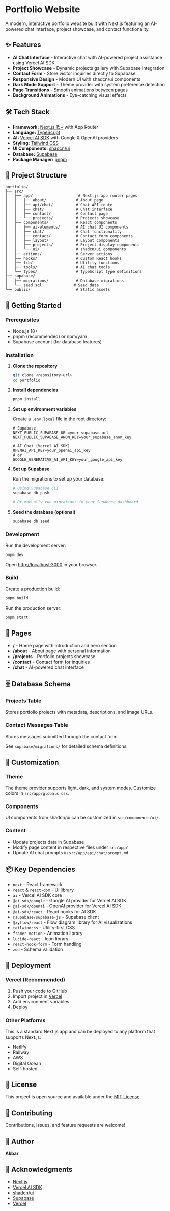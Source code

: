 # Portfolio Website

A modern, interactive portfolio website built with Next.js featuring an AI-powered chat interface, project showcase, and contact functionality.

## ✨ Features

- **AI Chat Interface** - Interactive chat with AI-powered project assistance using Vercel AI SDK
- **Project Showcase** - Dynamic projects gallery with Supabase integration
- **Contact Form** - Store visitor inquiries directly to Supabase
- **Responsive Design** - Modern UI with shadcn/ui components
- **Dark Mode Support** - Theme provider with system preference detection
- **Page Transitions** - Smooth animations between pages
- **Background Animations** - Eye-catching visual effects

## 🛠️ Tech Stack

- **Framework:** [Next.js 15+](https://nextjs.org) with App Router
- **Language:** [TypeScript](https://www.typescriptlang.org)
- **AI:** [Vercel AI SDK](https://sdk.vercel.ai) with Google & OpenAI providers
- **Styling:** [Tailwind CSS](https://tailwindcss.com)
- **UI Components:** [shadcn/ui](https://ui.shadcn.com)
- **Database:** [Supabase](https://supabase.com)
- **Package Manager:** [pnpm](https://pnpm.io)

## 📂 Project Structure

```
portfolio/
├── src/
│   ├── app/                    # Next.js app router pages
│   │   ├── about/             # About page
│   │   ├── api/chat/          # Chat API route
│   │   ├── chat/              # Chat interface
│   │   ├── contact/           # Contact page
│   │   └── projects/          # Projects showcase
│   ├── components/            # React components
│   │   ├── ai-elements/       # AI chat UI components
│   │   ├── chat/              # Chat functionality
│   │   ├── contact/           # Contact form components
│   │   ├── layout/            # Layout components
│   │   ├── projects/          # Project display components
│   │   └── ui/                # shadcn/ui components
│   ├── actions/               # Server actions
│   ├── hooks/                 # Custom React hooks
│   ├── lib/                   # Utility functions
│   ├── tools/                 # AI chat tools
│   └── types/                 # TypeScript type definitions
├── supabase/
│   ├── migrations/            # Database migrations
│   └── seed.sql              # Seed data
└── public/                    # Static assets
```

## 🚀 Getting Started

### Prerequisites

- Node.js 18+
- pnpm (recommended) or npm/yarn
- Supabase account (for database features)

### Installation

1. **Clone the repository**

   ```bash
   git clone <repository-url>
   cd portfolio
   ```

2. **Install dependencies**

   ```bash
   pnpm install
   ```

3. **Set up environment variables**

   Create a `.env.local` file in the root directory:

   ```env
   # Supabase
   NEXT_PUBLIC_SUPABASE_URL=your_supabase_url
   NEXT_PUBLIC_SUPABASE_ANON_KEY=your_supabase_anon_key

   # AI Chat (Vercel AI SDK)
   OPENAI_API_KEY=your_openai_api_key
   # or
   GOOGLE_GENERATIVE_AI_API_KEY=your_google_api_key
   ```

4. **Set up Supabase**

   Run the migrations to set up your database:

   ```bash
   # Using Supabase CLI
   supabase db push

   # Or manually run migrations in your Supabase dashboard
   ```

5. **Seed the database (optional)**
   ```bash
   supabase db seed
   ```

### Development

Run the development server:

```bash
pnpm dev
```

Open [http://localhost:3000](http://localhost:3000) in your browser.

### Build

Create a production build:

```bash
pnpm build
```

Run the production server:

```bash
pnpm start
```

## 📄 Pages

- **/** - Home page with introduction and hero section
- **/about** - About page with personal information
- **/projects** - Portfolio projects showcase
- **/contact** - Contact form for inquiries
- **/chat** - AI-powered chat interface

## 🗄️ Database Schema

### Projects Table

Stores portfolio projects with metadata, descriptions, and image URLs.

### Contact Messages Table

Stores messages submitted through the contact form.

See `supabase/migrations/` for detailed schema definitions.

## 🎨 Customization

### Theme

The theme provider supports light, dark, and system modes. Customize colors in `src/app/globals.css`.

### Components

UI components from shadcn/ui can be customized in `src/components/ui/`.

### Content

- Update projects data in Supabase
- Modify page content in respective files under `src/app/`
- Update AI chat prompts in `src/app/api/chat/prompt.md`

## 📦 Key Dependencies

- `next` - React framework
- `react` & `react-dom` - UI library
- `ai` - Vercel AI SDK core
- `@ai-sdk/google` - Google AI provider for Vercel AI SDK
- `@ai-sdk/openai` - OpenAI provider for Vercel AI SDK
- `@ai-sdk/react` - React hooks for AI SDK
- `@supabase/supabase-js` - Supabase client
- `@xyflow/react` - Flow diagram library for AI visualizations
- `tailwindcss` - Utility-first CSS
- `framer-motion` - Animation library
- `lucide-react` - Icon library
- `react-hook-form` - Form handling
- `zod` - Schema validation

## 🚢 Deployment

### Vercel (Recommended)

1. Push your code to GitHub
2. Import project in [Vercel](https://vercel.com)
3. Add environment variables
4. Deploy

### Other Platforms

This is a standard Next.js app and can be deployed to any platform that supports Next.js:

- Netlify
- Railway
- AWS
- Digital Ocean
- Self-hosted

## 📝 License

This project is open source and available under the [MIT License](LICENSE).

## 🤝 Contributing

Contributions, issues, and feature requests are welcome!

## 👤 Author

**Akbar**

## 🙏 Acknowledgments

- [Next.js](https://nextjs.org)
- [Vercel AI SDK](https://sdk.vercel.ai)
- [shadcn/ui](https://ui.shadcn.com)
- [Supabase](https://supabase.com)
- [Vercel](https://vercel.com)
